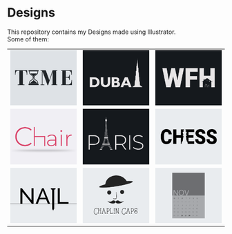 # Designs
This repository contains my Designs made using Illustrator.<br>
Some of them:<br>
<table>
<tr><td><img src="./2020-11/png/16.11.2020.png"></td><td><img src="./2020-12/png/14.12.2020.png"></td><td><img src="./2021-01/png/05.01.2021.png"></td></tr>
<tr><td><img src="./2020-11/png/17.11.2020.png"></td><td><img src="./2020-12/png/18.12.2020.png"></td><td><img src="./2020-11/png/20.11.2020.png"></td></tr>
<tr><td><img src="./2020-11/png/24.11.2020.png"></td><td><img src="./2020-11/png/18.11.2020.png"></td><td><img src="./2020-11/png/26.11.2020.png"></td></tr>
</table>
